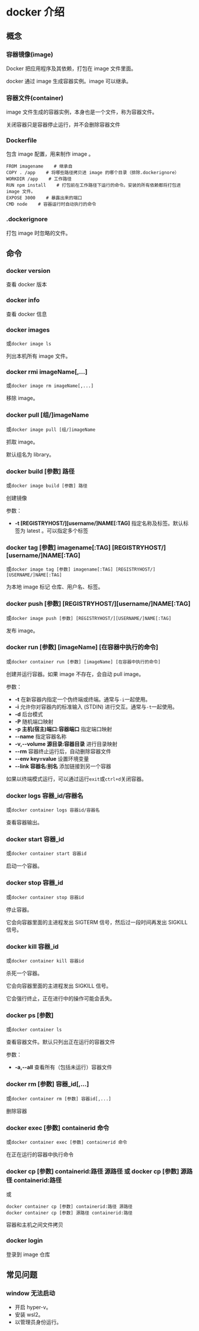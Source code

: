 # docker 介绍

## 概念

### 容器镜像(image)

Docker 把应用程序及其依赖，打包在 image 文件里面。

docker 通过 image 生成容器实例。image 可以继承。

### 容器文件(container)

image 文件生成的容器实例，本身也是一个文件，称为容器文件。

关闭容器只是容器停止运行，并不会删除容器文件

### Dockerfile

包含 image 配置，用来制作 image 。

```
FROM imagename    # 继承自
COPY . /app    # 将哪些路径拷贝进 image 的哪个目录（排除.dockerignore）
WORKDIR /app    # 工作路径
RUN npm install    # 打包前在工作路径下运行的命令。安装的所有依赖都将打包进 image 文件。
EXPOSE 3000    # 暴露出来的端口
CMD node    # 容器运行时自动执行的命令
```

### .dockerignore

打包 image 时忽略的文件。

## 命令

### docker version

查看 docker 版本

### docker info

查看 docker 信息

### docker images

或`docker image ls`

列出本机所有 image 文件。

### docker rmi imageName[,...]

或`docker image rm imageName[,...]`

移除 image。

### docker pull [组/]imageName

或`docker image pull [组/]imageName`

抓取 image。

默认组名为 library。

### docker build [参数] 路径

或`docker image build [参数] 路径`

创建镜像

参数：

- **-t [REGISTRYHOST/][username/]NAME[:TAG]** 指定名称及标签。默认标签为 latest 。可以指定多个标签

### docker tag [参数] imagename[:TAG] [REGISTRYHOST/][username/]NAME[:TAG]

或`docker image tag [参数] imagename[:TAG] [REGISTRYHOST/][USERNAME/]NAME[:TAG]`

为本地 image 标记 仓库、用户名、标签。

### docker push [参数] [REGISTRYHOST/][username/]NAME[:TAG]

或`docker image push [参数] [REGISTRYHOST/][USERNAME/]NAME[:TAG]`

发布 image。

### docker run [参数] [imageName] [在容器中执行的命令]

或`docker container run [参数] [imageName] [在容器中执行的命令]`

创建并运行容器。如果 image 不存在，会自动 pull image。

参数：

- **-t** 在新容器内指定一个伪终端或终端。通常与`-i`一起使用。
- **-i** 允许你对容器内的标准输入 (STDIN) 进行交互。通常与`-t`一起使用。
- **-d** 后台模式
- **-P** 随机端口映射
- **-p 主机(宿主)端口:容器端口** 指定端口映射
- **--name** 指定容器名称
- **-v,--volume 源目录:容器目录** 进行目录映射
- **--rm** 容器终止运行后，自动删除容器文件
- **--env key=value** 设置环境变量
- **--link 容器名:别名** 添加链接到另一个容器

如果以终端模式运行，可以通过运行`exit`或`ctrl+d`关闭容器。

### docker logs 容器\_id/容器名

或`docker container logs 容器id/容器名`

查看容器输出。

### docker start 容器\_id

或`docker container start 容器id`

启动一个容器。

### docker stop 容器\_id

或`docker container stop 容器id`

停止容器。

它会向容器里面的主进程发出 SIGTERM 信号，然后过一段时间再发出 SIGKILL 信号。

### docker kill 容器\_id

或`docker container kill 容器id`

杀死一个容器。

它会向容器里面的主进程发出 SIGKILL 信号。

它会强行终止，正在进行中的操作可能会丢失。

### docker ps [参数]

或`docker container ls`

查看容器文件。默认只列出正在运行的容器文件

参数：

- **-a,--all** 查看所有（包括未运行）容器文件

### docker rm [参数] 容器\_id[,...]

或`docker container rm [参数] 容器id[,...]`

删除容器

### docker exec [参数] containerid 命令

或`docker container exec [参数] containerid 命令`

在正在运行的容器中执行命令

### docker cp [参数] containerid:路径 源路径 或 docker cp [参数] 源路径 containerid:路径

或

```
docker container cp [参数] containerid:路径 源路径
docker container cp [参数] 源路径 containerid:路径
```

容器和主机之间文件拷贝

### docker login

登录到 image 仓库

## 常见问题

### window 无法启动

- 开启 hyper-v。
- 安装 wsl2。
- 以管理员身份运行。
